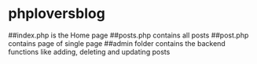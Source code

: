 # phploversblog

##index.php is the Home page
##posts.php contains all posts
##post.php contains page of single page
##admin folder contains the backend functions like adding, deleting and updating posts